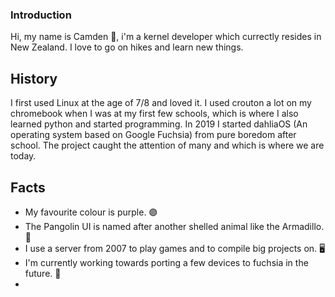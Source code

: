 ### Introduction 
Hi, my name is Camden 👋, i'm a kernel developer which currectly resides in New Zealand. I love to go on hikes and learn new things.

## History
I first used Linux at the age of 7/8 and loved it. I used crouton a lot on my chromebook when I was at my first few schools, which is where I also learned python and started programming. In 2019 I started dahliaOS (An operating system based on Google Fuchsia) from pure boredom after school. The project caught the attention of many and which is where we are today.

## Facts
* My favourite colour is purple. 🟣
* The Pangolin UI is named after another shelled animal like the Armadillo. 🐚
* I use a server from 2007 to play games and to compile big projects on. 🖥️
* I'm currently working towards porting a few devices to fuchsia in the future. 🌸
* 
